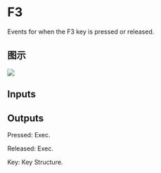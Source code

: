 # F3

Events for when the F3 key is pressed or released.

## 图示

![]($-20221218-19254184.png)

## Inputs

## Outputs

Pressed: Exec.

Released: Exec.

Key: Key Structure.

